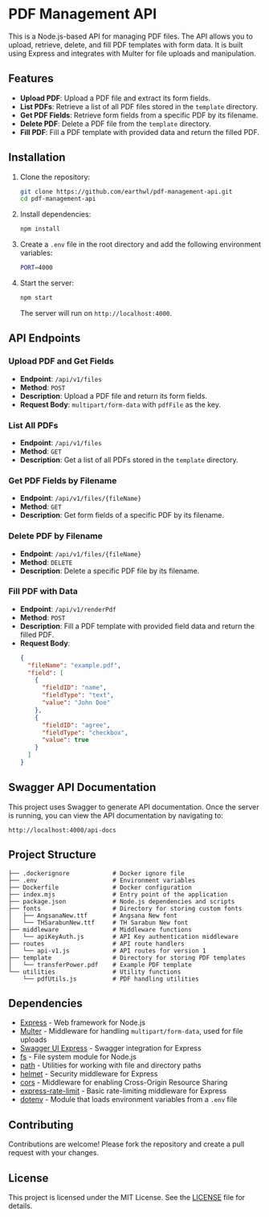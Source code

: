 
# PDF Management API

This is a Node.js-based API for managing PDF files. The API allows you to upload, retrieve, delete, and fill PDF templates with form data. It is built using Express and integrates with Multer for file uploads and manipulation.

## Features

- **Upload PDF**: Upload a PDF file and extract its form fields.
- **List PDFs**: Retrieve a list of all PDF files stored in the `template` directory.
- **Get PDF Fields**: Retrieve form fields from a specific PDF by its filename.
- **Delete PDF**: Delete a PDF file from the `template` directory.
- **Fill PDF**: Fill a PDF template with provided data and return the filled PDF.

## Installation

1. Clone the repository:

   ```bash
   git clone https://github.com/earthwl/pdf-management-api.git
   cd pdf-management-api
   ```

2. Install dependencies:

   ```bash
   npm install
   ```

3. Create a `.env` file in the root directory and add the following environment variables:

   ```bash
   PORT=4000
   ```

4. Start the server:

   ```bash
   npm start
   ```

   The server will run on `http://localhost:4000`.

## API Endpoints

### Upload PDF and Get Fields

- **Endpoint**: `/api/v1/files`
- **Method**: `POST`
- **Description**: Upload a PDF file and return its form fields.
- **Request Body**: `multipart/form-data` with `pdfFile` as the key.

### List All PDFs

- **Endpoint**: `/api/v1/files`
- **Method**: `GET`
- **Description**: Get a list of all PDFs stored in the `template` directory.

### Get PDF Fields by Filename

- **Endpoint**: `/api/v1/files/{fileName}`
- **Method**: `GET`
- **Description**: Get form fields of a specific PDF by its filename.

### Delete PDF by Filename

- **Endpoint**: `/api/v1/files/{fileName}`
- **Method**: `DELETE`
- **Description**: Delete a specific PDF file by its filename.

### Fill PDF with Data

- **Endpoint**: `/api/v1/renderPdf`
- **Method**: `POST`
- **Description**: Fill a PDF template with provided field data and return the filled PDF.
- **Request Body**: 
  ```json
  {
    "fileName": "example.pdf",
    "field": [
      {
        "fieldID": "name",
        "fieldType": "text",
        "value": "John Doe"
      },
      {
        "fieldID": "agree",
        "fieldType": "checkbox",
        "value": true
      }
    ]
  }
  ```

## Swagger API Documentation

This project uses Swagger to generate API documentation. Once the server is running, you can view the API documentation by navigating to:

```
http://localhost:4000/api-docs
```

## Project Structure
```
├── .dockerignore            # Docker ignore file
├── .env                     # Environment variables
├── Dockerfile               # Docker configuration
├── index.mjs                # Entry point of the application
├── package.json             # Node.js dependencies and scripts
├── fonts                    # Directory for storing custom fonts
│   ├── AngsanaNew.ttf       # Angsana New font
│   └── THSarabunNew.ttf     # TH Sarabun New font
├── middleware               # Middleware functions
│   └── apiKeyAuth.js        # API Key authentication middleware
├── routes                   # API route handlers
│   └── api-v1.js            # API routes for version 1
├── template                 # Directory for storing PDF templates
│   └── transferPower.pdf    # Example PDF template
└── utilities                # Utility functions
    └── pdfUtils.js          # PDF handling utilities
```
## Dependencies

- [Express](https://expressjs.com/) - Web framework for Node.js
- [Multer](https://github.com/expressjs/multer) - Middleware for handling `multipart/form-data`, used for file uploads
- [Swagger UI Express](https://github.com/scottie1984/swagger-ui-express) - Swagger integration for Express
- [fs](https://nodejs.org/api/fs.html) - File system module for Node.js
- [path](https://nodejs.org/api/path.html) - Utilities for working with file and directory paths
- [helmet](https://helmetjs.github.io/) - Security middleware for Express
- [cors](https://github.com/expressjs/cors) - Middleware for enabling Cross-Origin Resource Sharing
- [express-rate-limit](https://github.com/nfriedly/express-rate-limit) - Basic rate-limiting middleware for Express
- [dotenv](https://github.com/motdotla/dotenv) - Module that loads environment variables from a `.env` file

## Contributing

Contributions are welcome! Please fork the repository and create a pull request with your changes.

## License

This project is licensed under the MIT License. See the [LICENSE](LICENSE) file for details.
